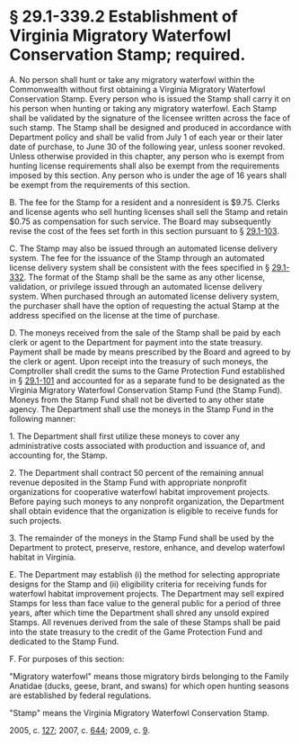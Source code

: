# § 29.1-339.2 Establishment of Virginia Migratory Waterfowl Conservation Stamp; required.

<p>A. No person shall hunt or take any migratory waterfowl within the Commonwealth without first obtaining a Virginia Migratory Waterfowl Conservation Stamp. Every person who is issued the Stamp shall carry it on his person when hunting or taking any migratory waterfowl. Each Stamp shall be validated by the signature of the licensee written across the face of such stamp. The Stamp shall be designed and produced in accordance with Department policy and shall be valid from July 1 of each year or their later date of purchase, to June 30 of the following year, unless sooner revoked. Unless otherwise provided in this chapter, any person who is exempt from hunting license requirements shall also be exempt from the requirements imposed by this section. Any person who is under the age of 16 years shall be exempt from the requirements of this section.</p><p>B. The fee for the Stamp for a resident and a nonresident is $9.75. Clerks and license agents who sell hunting licenses shall sell the Stamp and retain $0.75 as compensation for such service. The Board may subsequently revise the cost of the fees set forth in this section pursuant to § <a href='http://law.lis.virginia.gov/vacode/29.1-103/'>29.1-103</a>.</p><p>C. The Stamp may also be issued through an automated license delivery system. The fee for the issuance of the Stamp through an automated license delivery system shall be consistent with the fees specified in § <a href='http://law.lis.virginia.gov/vacode/29.1-332/'>29.1-332</a>. The format of the Stamp shall be the same as any other license, validation, or privilege issued through an automated license delivery system. When purchased through an automated license delivery system, the purchaser shall have the option of requesting the actual Stamp at the address specified on the license at the time of purchase.</p><p>D. The moneys received from the sale of the Stamp shall be paid by each clerk or agent to the Department for payment into the state treasury. Payment shall be made by means prescribed by the Board and agreed to by the clerk or agent. Upon receipt into the treasury of such moneys, the Comptroller shall credit the sums to the Game Protection Fund established in § <a href='http://law.lis.virginia.gov/vacode/29.1-101/'>29.1-101</a> and accounted for as a separate fund to be designated as the Virginia Migratory Waterfowl Conservation Stamp Fund (the Stamp Fund). Moneys from the Stamp Fund shall not be diverted to any other state agency. The Department shall use the moneys in the Stamp Fund in the following manner:</p><p>1. The Department shall first utilize these moneys to cover any administrative costs associated with production and issuance of, and accounting for, the Stamp.</p><p>2. The Department shall contract 50 percent of the remaining annual revenue deposited in the Stamp Fund with appropriate nonprofit organizations for cooperative waterfowl habitat improvement projects. Before paying such moneys to any nonprofit organization, the Department shall obtain evidence that the organization is eligible to receive funds for such projects.</p><p>3. The remainder of the moneys in the Stamp Fund shall be used by the Department to protect, preserve, restore, enhance, and develop waterfowl habitat in Virginia.</p><p>E. The Department may establish (i) the method for selecting appropriate designs for the Stamp and (ii) eligibility criteria for receiving funds for waterfowl habitat improvement projects. The Department may sell expired Stamps for less than face value to the general public for a period of three years, after which time the Department shall shred any unsold expired Stamps. All revenues derived from the sale of these Stamps shall be paid into the state treasury to the credit of the Game Protection Fund and dedicated to the Stamp Fund.</p><p>F. For purposes of this section:</p><p>"Migratory waterfowl" means those migratory birds belonging to the Family Anatidae (ducks, geese, brant, and swans) for which open hunting seasons are established by federal regulations.</p><p>"Stamp" means the Virginia Migratory Waterfowl Conservation Stamp.</p><p>2005, c. <a href='http://lis.virginia.gov/cgi-bin/legp604.exe?051+ful+CHAP0127'>127</a>; 2007, c. <a href='http://lis.virginia.gov/cgi-bin/legp604.exe?071+ful+CHAP0644'>644</a>; 2009, c. <a href='http://lis.virginia.gov/cgi-bin/legp604.exe?091+ful+CHAP0009'>9</a>.</p>